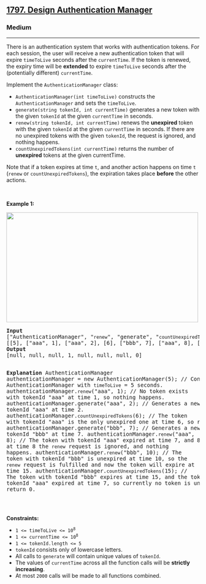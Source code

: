<h2><a href="https://leetcode.com/problems/design-authentication-manager/">1797. Design Authentication Manager</a></h2><h3>Medium</h3><hr><div bis_skin_checked="1"><p>There is an authentication system that works with authentication tokens. For each session, the user will receive a new authentication token that will expire <code>timeToLive</code> seconds after the <code>currentTime</code>. If the token is renewed, the expiry time will be <b>extended</b> to expire <code>timeToLive</code> seconds after the (potentially different) <code>currentTime</code>.</p>

<p>Implement the <code>AuthenticationManager</code> class:</p>

<ul>
	<li><code>AuthenticationManager(int timeToLive)</code> constructs the <code>AuthenticationManager</code> and sets the <code>timeToLive</code>.</li>
	<li><code>generate(string tokenId, int currentTime)</code> generates a new token with the given <code>tokenId</code> at the given <code>currentTime</code> in seconds.</li>
	<li><code>renew(string tokenId, int currentTime)</code> renews the <strong>unexpired</strong> token with the given <code>tokenId</code> at the given <code>currentTime</code> in seconds. If there are no unexpired tokens with the given <code>tokenId</code>, the request is ignored, and nothing happens.</li>
	<li><code>countUnexpiredTokens(int currentTime)</code> returns the number of <strong>unexpired</strong> tokens at the given currentTime.</li>
</ul>

<p>Note that if a token expires at time <code>t</code>, and another action happens on time <code>t</code> (<code>renew</code> or <code>countUnexpiredTokens</code>), the expiration takes place <strong>before</strong> the other actions.</p>

<p>&nbsp;</p>
<p><strong class="example">Example 1:</strong></p>
<img alt="" src="https://assets.leetcode.com/uploads/2021/02/25/copy-of-pc68_q2.png" style="width: 500px; height: 287px;">
<pre><strong>Input</strong>
["AuthenticationManager", "<code>renew</code>", "generate", "<code>countUnexpiredTokens</code>", "generate", "<code>renew</code>", "<code>renew</code>", "<code>countUnexpiredTokens</code>"]
[[5], ["aaa", 1], ["aaa", 2], [6], ["bbb", 7], ["aaa", 8], ["bbb", 10], [15]]
<strong>Output</strong>
[null, null, null, 1, null, null, null, 0]

<strong>Explanation</strong>
AuthenticationManager authenticationManager = new AuthenticationManager(5); // Constructs the AuthenticationManager with <code>timeToLive</code> = 5 seconds.
authenticationManager.<code>renew</code>("aaa", 1); // No token exists with tokenId "aaa" at time 1, so nothing happens.
authenticationManager.generate("aaa", 2); // Generates a new token with tokenId "aaa" at time 2.
authenticationManager.<code>countUnexpiredTokens</code>(6); // The token with tokenId "aaa" is the only unexpired one at time 6, so return 1.
authenticationManager.generate("bbb", 7); // Generates a new token with tokenId "bbb" at time 7.
authenticationManager.<code>renew</code>("aaa", 8); // The token with tokenId "aaa" expired at time 7, and 8 &gt;= 7, so at time 8 the <code>renew</code> request is ignored, and nothing happens.
authenticationManager.<code>renew</code>("bbb", 10); // The token with tokenId "bbb" is unexpired at time 10, so the <code>renew</code> request is fulfilled and now the token will expire at time 15.
authenticationManager.<code>countUnexpiredTokens</code>(15); // The token with tokenId "bbb" expires at time 15, and the token with tokenId "aaa" expired at time 7, so currently no token is unexpired, so return 0.
</pre>

<p>&nbsp;</p>
<p><strong>Constraints:</strong></p>

<ul>
	<li><code>1 &lt;= timeToLive &lt;= 10<sup>8</sup></code></li>
	<li><code>1 &lt;= currentTime &lt;= 10<sup>8</sup></code></li>
	<li><code>1 &lt;= tokenId.length &lt;= 5</code></li>
	<li><code>tokenId</code> consists only of lowercase letters.</li>
	<li>All calls to <code>generate</code> will contain unique values of <code>tokenId</code>.</li>
	<li>The values of <code>currentTime</code> across all the function calls will be <strong>strictly increasing</strong>.</li>
	<li>At most <code>2000</code> calls will be made to all functions combined.</li>
</ul>
</div>